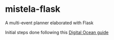 # mistela-flask
A multi-event planner elaborated with Flask

Initial steps done following this [Digital Ocean guide](https://www.digitalocean.com/community/tutorials/how-to-add-authentication-to-your-app-with-flask-login#step-7-setting-up-the-authorization-function)